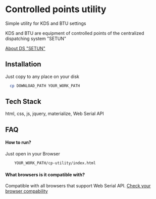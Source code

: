 
# Controlled points utility

Simple utility for KDS and BTU settings

KDS and BTU are equipment of controlled points  of the centralized dispatching system "SETUN"

[About DS "SETUN"](https://dcsetun.ru) 

## Installation

Just copy to any place on your disk

```bash
  cp DOWNLOAD_PATH YOUR_WORK_PATH
```
    
## Tech Stack

html, css, js, jquery, materialize, Web Serial API




## FAQ

#### How to run?

Just open in your Browser

```bash
    YOUR_WORK_PATH/cp-utility/index.html
```    

#### What browsers is it compatible with?

Compatible with all browsers that support Web Serial API.
[Check your browser compability](https://developer.mozilla.org/en-US/docs/Web/API/Web_Serial_API#browser_compatibility) 




